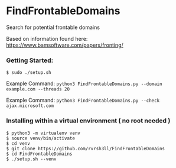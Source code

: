 # FindFrontableDomains
Search for potential frontable domains

Based on information found here: https://www.bamsoftware.com/papers/fronting/

### Getting Started:
```
$ sudo ./setup.sh
```

Example Command: `python3 FindFrontableDomains.py --domain example.com --threads 20`

Example Command: `python3 FindFrontableDomains.py --check ajax.microsoft.com`

### Installing within a virtual environment ( no root needed )
```
$ python3 -m virtualenv venv
$ source venv/bin/activate
$ cd venv
$ git clone https://github.com/rvrsh3ll/FindFrontableDomains
$ cd FindFrontableDomains
$ ./setup.sh --venv
```
